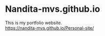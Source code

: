 # Nandita-mvs.github.io
This is my portfolio website.\
https://nandita-mvs.github.io/Personal-site/

